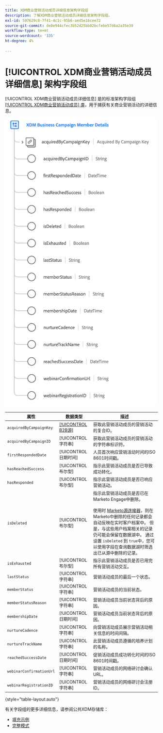 ```yaml
---
title: XDM商业营销活动成员详细信息架构字段组
description: 了解XDM商业营销活动成员详细信息架构字段组。
exl-id: 597629c8-7f41-4c1c-95b6-aed5e16cee72
source-git-commit: de8e944cfec3b52d25bb02bcfebe57d6a2a35e39
workflow-type: tm+mt
source-wordcount: '335'
ht-degree: 4%

---
```


# [!UICONTROL XDM商业营销活动成员详细信息] 架构字段组

[!UICONTROL XDM商业营销活动成员详细信息] 是的标准架构字段组 [[!UICONTROL XDM商业营销活动成员] 类](../../classes/b2b/business-campaign-members.md)，用于捕获有关商业营销活动的详细信息。

![XDM业务营销活动成员详细信息字段组的结构，如UI中所示](../../images/field-groups/b2b/business-campaign-member-details.png)

| 属性 | 数据类型 | 描述 |
| --- | --- | --- |
| `acquiredByCampaignKey` | [[!UICONTROL B2B源]](../../data-types/b2b-source.md) | 获取此营销活动成员的营销活动的复合ID。 |
| `acquiredByCampaignID` | [!UICONTROL 字符串] | 获取此营销活动成员的营销活动的字符串标识符。 |
| `firstRespondedDate` | [!UICONTROL 日期时间] | 人员首次响应营销活动时间的ISO 8601时间戳。 |
| `hasReachedSuccess` | [!UICONTROL 布尔型] | 指示此营销活动成员是否已导致成功转化。 |
| `hasResponded` | [!UICONTROL 布尔型] | 指示此营销活动成员是否已响应营销活动。 |
| `isDeleted` | [!UICONTROL 布尔型] | 指示此营销活动成员是否已在Marketo Engage中删除。<br><br>使用时 [Marketo源连接器](../../../sources/connectors/adobe-applications/marketo/marketo.md)，则在Marketo中删除的任何记录都会自动反映在实时客户档案中。 但是，与这些用户档案相关的记录仍可能会保留在数据湖中。 通过设置 `isDeleted` 到 `true`中，您可以使用字段在查询数据湖时筛选出已从源中删除的记录。 |
| `isExhausted` | [!UICONTROL 布尔型] | 指示此营销活动成员是否已用完所有营销活动交互。 |
| `lastStatus` | [!UICONTROL 字符串] | 营销活动成员的最后一个状态。 |
| `memberStatus` | [!UICONTROL 字符串] | 营销活动成员的当前状态。 |
| `memberStatusReason` | [!UICONTROL 字符串] | 营销活动成员当前状态背后的原因。 |
| `membershipDate` | [!UICONTROL 日期时间] | 营销活动成员当前状态背后的原因。 |
| `nurtureCadence` | [!UICONTROL 字符串] | 向营销活动成员展示营销活动相关信息的时间间隔。 |
| `nurtureTrackName` | [!UICONTROL 字符串] | 此营销活动成员遵循的培养计划的名称。 |
| `reachedSuccessDate` | [!UICONTROL 日期时间] | 促销活动成员成功转化时间的ISO 8601时间戳。 |
| `webinarConfirmationUrl` | [!UICONTROL 字符串] | 营销活动成员的网络研讨会确认URL。 |
| `webinarRegistrationID` | [!UICONTROL 字符串] | 营销活动成员的网络研讨会注册ID。 |

{style="table-layout:auto"}

有关字段组的更多详细信息，请参阅公共XDM存储库：

* [填充示例](https://github.com/adobe/xdm/blob/master/components/fieldgroups/campaign-member/campaign-member-details.example.1.json)
* [完整模式](https://github.com/adobe/xdm/blob/master/components/fieldgroups/campaign-member/campaign-member-details.schema.json)
